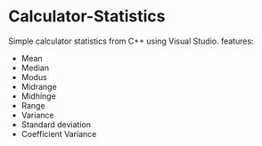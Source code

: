 # Calculator-Statistics
Simple calculator statistics from C++ using Visual Studio.
features:
  - Mean
  - Median
  - Modus
  - Midrange
  - Midhinge
  - Range
  - Variance
  - Standard deviation
  - Coefficient Variance
